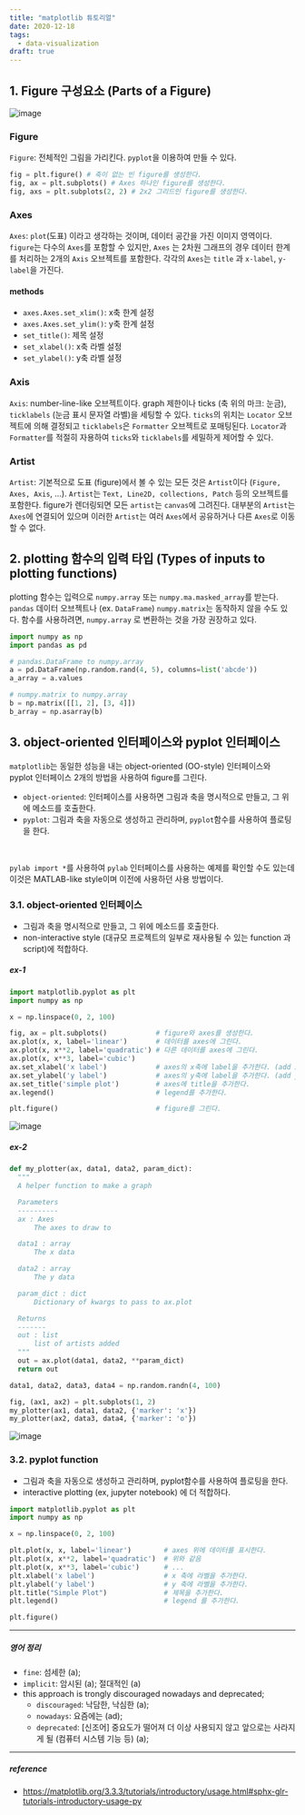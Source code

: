 ```yaml
---
title: "matplotlib 튜토리얼"
date: 2020-12-18
tags:
  - data-visualization
draft: true
---
```




## 1. Figure 구성요소 (Parts of a Figure)

![image](https://matplotlib.org/_images/anatomy.png)

### Figure

`Figure`: 전체적인 그림을 가리킨다. `pyplot`을 이용하여 만들 수 있다.

```python
fig = plt.figure() # 축이 없는 빈 figure를 생성한다.
fig, ax = plt.subplots() # Axes 하나인 figure를 생성한다.
fig, axs = plt.subplots(2, 2) # 2x2 그리드인 figure를 생성한다.
```


### Axes

`Axes`: `plot`(도표) 이라고 생각하는 것이며, 데이터 공간을 가진 이미지 영역이다. `figure`는 다수의 `Axes`를 포함할 수 있지만, `Axes` 는 2차원 그래프의 경우 데이터 한계를 처리하는 2개의 `Axis` 오브젝트를 포함한다. 각각의 `Axes`는 `title` 과 `x-label`, `y-label`을 가진다.


#### methods

- `axes.Axes.set_xlim()`: x축 한계 설정
- `axes.Axes.set_ylim()`: y축 한계 설정 
- `set_title()`: 제목 설정
- `set_xlabel()`: x축 라벨 설정
- `set_ylabel()`: y축 라벨 설정 


### Axis

`Axis`: number-line-like 오브젝트이다. graph 제한이나 ticks (축 위의 마크: 눈금), `ticklabels` (눈금 표시 문자열 라벨)을 세팅할 수 있다. 
`ticks`의 위치는 `Locator` 오브젝트에 의해 결정되고 `ticklabels`은 `Formatter` 오브젝트로 포매팅된다. `Locator`과 `Formatter`를 적절히 자용하여 `ticks`와 `ticklabels`를 세밀하게 제어할 수 있다.

### Artist

`Artist`: 기본적으로 도표 (figure)에서 볼 수 있는 모든 것은 `Artist`이다 (`Figure, Axes, Axis`, ...). `Artist`는 `Text, Line2D, collections, Patch` 등의 오브젝트를 포함한다. figure가 렌더링되면 모든 `artist`는 `canvas`에 그려진다. 대부분의 `Artist`는 `Axes`에 연결되어 있으며 이러한 `Artist`는 여러 `Axes`에서 공유하거나 다른 `Axes`로 이동할 수 없다.

## 2. plotting 함수의 입력 타입 (Types of inputs to plotting functions)

plotting 함수는 입력으로 `numpy.array` 또는 `numpy.ma.masked_array`를 받는다. `pandas` 데이터 오브젝트나 (ex. `DataFrame`) `numpy.matrix`는 동작하지 않을 수도 있다. 함수를 사용하려면, `numpy.array` 로 변환하는 것을 가장 권장하고 있다.


```python 
import numpy as np   
import pandas as pd

# pandas.DataFrame to numpy.array
a = pd.DataFrame(np.random.rand(4, 5), columns=list('abcde'))
a_array = a.values

# numpy.matrix to numpy.array
b = np.matrix([[1, 2], [3, 4]])
b_array = np.asarray(b)
```

## 3. object-oriented 인터페이스와 pyplot 인터페이스

`matplotlib`는 동일한 성능을 내는 object-oriented (OO-style) 인터페이스와 pyplot 인터페이스 2개의 방법을 사용하여 figure를 그린다.


- `object-oriented`: 인터페이스를 사용하면 그림과 축을 명시적으로 만들고, 그 위에 메소드를 호출한다.
- `pyplot`: 그림과 축을 자동으로 생성하고 관리하며, `pyplot`함수를 사용하여 플로팅을 한다.


</br>

`pylab import *`를 사용하여 `pylab` 인터페이스를 사용하는 예제를 확인할 수도 있는데 이것은 MATLAB-like style이며 이전에 사용하던 사용 방법이다.

### 3.1. object-oriented 인터페이스 

-  그림과 축을 명시적으로 만들고, 그 위에 메소드를 호출한다.
- non-interactive style (대규모 프로젝트의 일부로 재사용될 수 있는 function 과 script)에 적합하다.

##### ex-1

```python
import matplotlib.pyplot as plt 
import numpy as np   

x = np.linspace(0, 2, 100)

fig, ax = plt.subplots()            # figure와 axes를 생성한다.
ax.plot(x, x, label='linear')       # 데이터를 axes에 그린다.
ax.plot(x, x**2, label='quadratic') # 다른 데이터를 axes에 그린다.
ax.plot(x, x**3, label='cubic')
ax.set_xlabel('x label')            # axes의 x축에 label을 추가한다. (add x-label)
ax.set_ylabel('y label')            # axes의 y축에 label을 추가한다. (add y-label)
ax.set_title('simple plot')         # axes에 title을 추가한다.
ax.legend()                         # legend를 추가한다.

plt.figure()                        # figure를 그린다.
```


![image](./1.png)


##### ex-2

```python
def my_plotter(ax, data1, data2, param_dict):
  """
  A helper function to make a graph

  Parameters
  ----------
  ax : Axes
      The axes to draw to

  data1 : array
      The x data

  data2 : array
      The y data

  param_dict : dict
      Dictionary of kwargs to pass to ax.plot

  Returns
  -------
  out : list
      list of artists added
  """
  out = ax.plot(data1, data2, **param_dict)
  return out

data1, data2, data3, data4 = np.random.randn(4, 100)

fig, (ax1, ax2) = plt.subplots(1, 2)
my_plotter(ax1, data1, data2, {'marker': 'x'})
my_plotter(ax2, data3, data4, {'marker': 'o'})
```

![image](./2.png)


### 3.2. pyplot function

- 그림과 축을 자동으로 생성하고 관리하며, pyplot함수를 사용하여 플로팅을 한다.
-  interactive plotting (ex, jupyter notebook) 에 더 적합하다.

```python
import matplotlib.pyplot as plt 
import numpy as np   

x = np.linspace(0, 2, 100)

plt.plot(x, x, label='linear')        # axes 위에 데이터를 표시한다.
plt.plot(x, x**2, label='quadratic')  # 위와 같음
plt.plot(x, x**3, label='cubic')      # ...
plt.xlabel('x label')                 # x 축에 라벨을 추가한다.
plt.ylabel('y label')                 # y 축에 라벨을 추가한다. 
plt.title("Simple Plot")              # 제목을 추가한다.
plt.legend()                          # legend 를 추가한다.

plt.figure()
```


-----

##### 영어 정리

- `fine`: 섬세한 (a);
- `implicit`: 암시된 (a); 절대적인 (a)
- this approach is trongly discouraged nowadays and deprecated; 
  - `discouraged`: 낙담한, 낙심한 (a);
  - `nowadays`: 요즘에는 (ad);
  - `deprecated`: [신조어] 중요도가 떨어져 더 이상 사용되지 않고 앞으로는 사라지게 될 (컴퓨터 시스템 기능 등) (a);

-----

##### reference

- https://matplotlib.org/3.3.3/tutorials/introductory/usage.html#sphx-glr-tutorials-introductory-usage-py